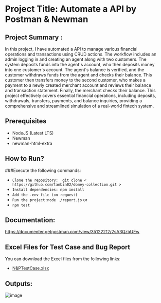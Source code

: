 # Project Title: Automate a API by Postman & Newman

## Project Summary : 
In this project, I have automated a API to manage various financial operations and transactions using CRUD actions. The workflow includes an admin logging in and creating an agent along with two customers. The system deposits funds into the agent's account, who then deposits money into one customer's account. The agent's balance is verified, and the customer withdraws funds from the agent and checks their balance. This customer then transfers money to the second customer, who makes a payment to a newly created merchant account and reviews their balance and transaction statement. Finally, the merchant checks their balance. This project effectively covers essential financial operations, including deposits, withdrawals, transfers, payments, and balance inquiries, providing a comprehensive and streamlined simulation of a real-world fintech system.

## Prerequisites
- NodeJS (Latest LTS)
- Newman
- newman-html-extra

## How to Run?
###Execute the following commands:
- ```Clone the repository:  git clone < https://github.com/tanbin02/domey-collection.git >```
- ```Install dependencies: npm install```
- ```Add the .env file (on request)```
- ```Run the project:node ./report.js``` or 
- ```npm test```



## Documentation:
https://documenter.getpostman.com/view/35122212/2sA3QzbUEw

## Excel Files for Test Case and Bug Report

You can download the Excel files from the following links:
- [N&PTestCase.xlsx](https://docs.google.com/spreadsheets/d/1qe2sZm7M7kjUquxXXIi-xTRkwAR5GKzb/edit?usp=sharing&ouid=105793187117293479171&rtpof=true&sd=true)


## Outputs:
![image](https://github.com/tanbin02/dmoneyv3/assets/95366983/45a0cc28-ec1f-4e37-88b6-57f559b72344)

